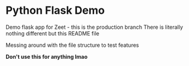 # Python Flask Demo

Demo flask app for Zeet - this is the production branch
There is literally nothing different but this README file  

Messing around with the file structure to test features

**Don't use this for anything lmao**
